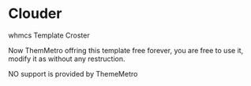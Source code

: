 # Clouder
whmcs Template Croster

Now ThemMetro offring this template free forever, you are free to use it, modify it as without any restruction.

NO support is provided by ThemeMetro

